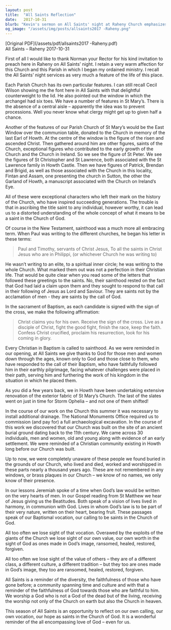 ```yaml
---
layout: post
title:  "All Saints Reflection"
date:   2017-10-31
blurb: "Kevin's sermon on All Saints' night at Raheny Church emphasizes the universal call to sainthood within the Christian faith. He contrasts the New Testament's inclusive definition of sainthood with the often narrow modern interpretation, reminding the congregation that all Christians are called to sainthood through baptism. The sermon also reflects on the history of the local church and the unknown faithful who have served God throughout the ages."
og_image: "/assets/img/posts/allsaints2017 -Raheny.png"
---
```

[Original PDF](/assets/pdf/allsaints2017 -Raheny.pdf)    
All Saints – Raheny 2017-10-31

First of all I would like to thank Norman your Rector for his kind invitation to preach here in Raheny on All Saints’ night. I retain a very warm affection for this Church and this Parish in which I began my ordained ministry. I recall the All Saints’ night services as very much a feature of the life of this place.

Each Parish Church has its own particular features. I can still recall Cecil Wilson showing me the font here in All Saints with that delightful counterweight to the lid. He also pointed out the window in which the archangel had six toes. We have a number of features in St Mary’s. There is the absence of a central aisle – apparently the idea was to prevent processions. Well you never know what clergy might get up to given half a chance.

Another of the features of our Parish Church of St Mary’s would be the East Window over the communion table, donated to the Church in memory of the last Earl of Howth. At the centre of the window is the figure of the risen and ascended Christ. Then gathered around him are other figures, saints of the Church, exceptional figures who contributed to the early growth of the Church and the Church in Ireland. So we see the figure of St Peter. We see the figures of St Christopher and St Lawrence, both associated with the St Lawrence family in Howth Castle. Then we have figures of Patrick, Brendan and Brigid, as well as those associated with the Church in this locality, Fintan and Assam, one presenting the church in Sutton, the other the Garland of Howth, a manuscript associated with the Church on Ireland’s Eye.

All of these were exceptional characters who left their mark on the history of the Church, who have inspired succeeding generations. The trouble is that in ascribing the title saint to any individual, however worthy, it can lead us to a distorted understanding of the whole concept of what it means to be a saint in the Church of God.

Of course in the New Testament, sainthood was a much more all embracing term. When Paul was writing to the different churches, he began his letter in these terms:

> Paul and Timothy, servants of Christ Jesus,
> To all the saints in Christ Jesus who are in Philippi, (or whichever Church he was writing to)

He wasn’t writing to an elite, to a spiritual inner circle; he was writing to the whole Church. What marked them out was not a perfection in their Christian life. That would be quite clear when you read some of the letters that followed these greetings to the saints. No, their sainthood rested on the fact that God had laid a claim upon them and they sought to respond to that call in their following of Jesus as Lord and Saviour. They are saints not by the acclamation of men - they are saints by the call of God.

In the sacrament of Baptism, as each candidate is signed with the sign of the cross, we make the following affirmation:

> Christ claims you for his own.
> Receive the sign of the cross.
> Live as a disciple of Christ,
> fight the good fight,
> finish the race, keep the faith.
> Confess Christ crucified,
> proclaim his resurrection,
> look for his coming in glory.

Every Christian in Baptism is called to sainthood. As we were reminded in our opening, at All Saints we give thanks to God for those men and women down through the ages, known only to God and those close to them, who have responded to the call of their Baptism, who have faithfully followed him in their earthly pilgrimage, facing whatever challenges were placed in their path, serving him and furthering the work of his kingdom in the situation in which he placed them.

As you did a few years back, we in Howth have been undertaking extensive renovation of the exterior fabric of St Mary’s Church. The last of the slates went on just in time for Storm Ophelia – and not one of them shifted!

In the course of our work on the Church this summer it was necessary to install additional drainage. The National Monuments Office required us to commission (and pay for) a full archaeological excavation. In the course of this work we discovered that our Church was built on the site of an ancient burial ground dating back to the 11th century. We came across 30 individuals, men and women, old and young along with evidence of an early settlement. We were reminded of a Christian community existing in Howth long before our Church was built.

Up to now, we were completely unaware of these people we found buried in the grounds of our Church, who lived and died, worked and worshipped in these parts nearly a thousand years ago. These are not remembered in any windows, or brass plaques in our Church – we know of no names, we only know of their presence.

In our lessons Jeremiah spoke of a time when God’s law would be written on the very hearts of men. In our Gospel reading from St Matthew we hear of Jesus giving us the Beatitudes. Both speak of a vision of lives lived in harmony, in communion with God. Lives in whom God’s law is to be part of their very nature, written on their heart, bearing fruit. These passages speak of our Baptismal vocation, our calling to be saints in the Church of God.

All too often we lose sight of that vocation. Overawed by the exploits of the giants of the Church we lose sight of our own value, our own worth in the sight of God as ones made in God’s image, ransomed, healed, restored, forgiven.

All too often we lose sight of the value of others – they are of a different class, a different culture, a different tradition – but they too are ones made in God’s image, they too are ransomed, healed, restored, forgiven.

All Saints is a reminder of the diversity, the faithfulness of those who have gone before; a community spanning time and culture and with that a reminder of the faithfulness of God towards those who are faithful to him. We worship a God who is not a God of the dead but of the living, receiving the worship not only of the Church on earth but also the Church in heaven.

This season of All Saints is an opportunity to reflect on our own calling, our own vocation, our hope as saints in the Church of God. It is a wonderful reminder of the all encompassing love of God – even for us.
